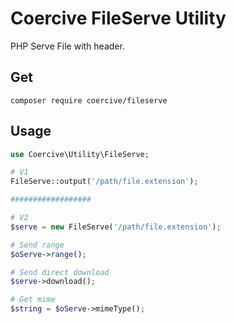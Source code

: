 Coercive FileServe Utility
==========================

PHP Serve File with header.

Get
---
```
composer require coercive/fileserve
```

Usage
-----

```php
use Coercive\Utility\FileServe;

# V1
FileServe::output('/path/file.extension');

##################

# V2
$serve = new FileServe('/path/file.extension');

# Send range
$oServe->range();

# Send direct download
$serve->download();

# Get mime
$string = $oServe->mimeType();

```
